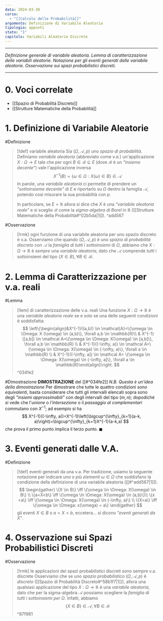 ```yaml
---
data: 2024-03-30
corso:
  - "[[Calcolo delle Probabilità]]"
argomento: Definizione di Variabile Aleatoria
tipologia: appunti
stato: "1"
capitolo: Variabili Aleatorie Discrete
---
```

- - -
*Definizione generale di variabile aleatoria. Lemma di caratterizzazione delle variabili aleatorie. Notazione per gli eventi generati dalle variabile aleatorie. Osservazione sui spazi probabilistici discreti.*
- - -
# 0. Voci correlate
- [[Spazio di Probabilità Discreto]]
- [[Strutture Matematiche della Probabilità]]
# 1. Definizione di Variabile Aleatorie
#Definizione 
> [!def] variabile aleatoria
> Sia $(\Omega, \mathcal{A}, p)$ uno *spazio di probabilità*. Definiamo *variabile aleatoria* (abbreviato come *v.a.*) un'applicazione $X:\Omega \longrightarrow E$ tale che per ogni $B \in \mathcal{B} \subseteq E$ (dove $\mathcal B$ è un *"insieme decente"*) vale l'applicazione inversa
> $$
> X^{-1}(B)=\{\omega \in \Omega: X(\omega) \in B\}\in \mathcal{A}
> $$
> In parole, una *variabile aleatoria* ci permette di prendere un *"sottoinsieme decente"* di $E$ e riportarlo su $\Omega$ dentro la famiglia $\mathcal{A}$, potendo così misurare la sua probabilità con $p$.
> 
> In particolare, se $E=\mathbb{R}$ allora si dice che $X$ è una *"variabile aleatoria reale"* e si sceglie $\mathcal{B}$ come la *sigma-algebra di Borel* in $\mathbb{R}$ ([[Strutture Matematiche della Probabilità#^02b5da|1]]).
^add567

#Osservazione 
> [!rmk] ogni funzione di una variabile aleatoria per uno spazio discreto è v.a.
> Osserviamo che quando $(\Omega, \mathcal A, p)$ è uno *spazio di probabilità discreto* con $\mathcal{A}$ la *famiglia di tutti i sottoinsiemi* di $\Omega$, abbiamo che $X: \Omega \longrightarrow \mathbb{R}$ è *sempre* una *variabile aleatoria*, dato che $\mathcal{A}$ comprende *tutti* i sottoinsiemi del tipo $\{X \in B\}, \forall B \in \mathcal{B}$.

# 2. Lemma di Caratterizzazione per v.a. reali
#Lemma 
> [!lem] di caratterizzazione delle v.a. reali
> Una funzione $X: \Omega \longrightarrow \mathbb{R}$ è una *variabile aleatorie reale* se e solo se una delle seguenti condizioni è soddisfatta:
> $$
> \left\{\begin{align}&X^{-1}((a,b)) \in \mathcal{A}=\{\omega \in \Omega: X (\omega) \in (a,b)\}, \forall a,b \in \mathbb{R}\\ &
> X^{-1}([a,b]) \in \mathcal A=\{\omega \in \Omega: X(\omega) \in [a,b]\}, \forall a,b \in \mathbb{R} \\ &
> X^{-1}((-\infty, a)) \in \mathcal A=\{\omega \in \Omega: X(\omega) \in (-\infty, a)\}, \forall a \in \mathbb{R} \\ & 
> X^{-1}((-\infty, a]) \in \mathcal A= \{\omega \in \Omega: X(\omega) \in (-\infty, a]\}, \forall a \in \mathbb{R}\end{align}\right.
> $$
^034fe2

#Dimostrazione 
**DIMOSTRAZIONE** del [[#^034fe2]]
*N.B. Questa è un'idea della dimostrazione*
Per dimostrare che tutte le quattro condizioni sono *equivalenti*, basta considerare che tutti gli intervalli elencati sopra sono degli *"insiemi approssimabili"* con degli intervalli del tipo $(m,n)$; dopodiché si vede che l'*unione* o *l'intersezione* o il *passaggio al complementari* commutano con $X^{-1}$; ad esempio si ha
$$
X^{-1}((-\infty, a))=X^{-1}\left(\bigcup^{\infty}_{k=1}(a-k, a)\right)=\bigcup^{\infty}_{k=1}X^{-1}(a-k,a)
$$
che prova il primo punto implica il terzo punto. $\blacksquare$

# 3. Eventi generati dalle V.A.
#Definizione 
> [!def] eventi generati da una v.a.
> Per tradizione, usiamo la seguente notazione per indicare *uno o più elementi* $\omega \in \Omega$ che soddisfano la condizione della definizione di una variabile aleatoria ([[#^add567|1]]).
> $$
> \begin{gather}
> \{X \in B\} \iff \{\omega \in \Omega: X(\omega) \in B\} \\
> \{a<X<b\} \iff \{\omega \in \Omega: X(\omega) \in (a,b)\}\\
> \{x <a\} \iff \{\omega \in \Omega: X(\omega) \in (-\infty, a)\} \\
> \{X=a\} \iff \{\omega \in \Omega: x(\omega) = a\}
> \end{gather}
> $$
> gli eventi $X \in B$ o $a<X<b$, eccetera... si dicono *"eventi generati da $X$"*.

# 4. Osservazione sui Spazi Probabilistici Discreti
#Osservazione 
> [!rmk] le applicazioni dei spazi probabilistici discreti sono sempre v.a. discrete
> Osserviamo che se uno *spazio probabilistico* $(\Omega, \mathcal A, p)$ è *discreto* ([[Spazio di Probabilità Discreto#^58b1f7|1]]), allora una qualsiasi applicazione del tipo $X: \Omega \to \mathbb{R}$ è una *variabile aleatoria*, dato che per la sigma-algebra $\mathcal{A}$ possiamo scegliere la *famiglia di tutti i sottoinsiemi per* $\Omega$. Infatti, abbiamo 
> $$
> \{X \in B\} \in \mathcal{A}, \forall B \in \mathcal{B}
> $$
^87f981
